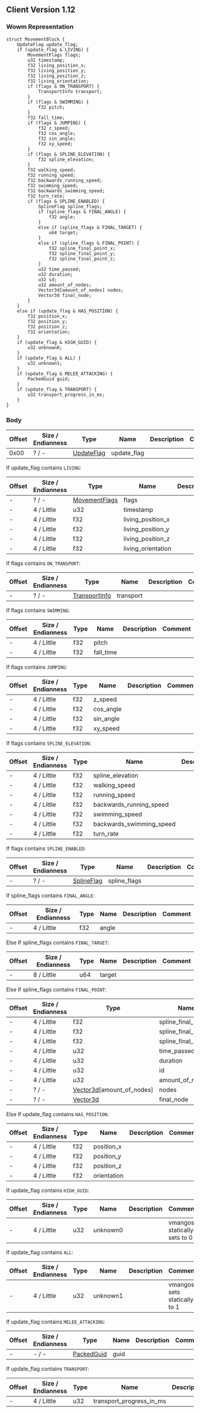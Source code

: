 ## Client Version 1.12

### Wowm Representation
```rust,ignore
struct MovementBlock {
    UpdateFlag update_flag;
    if (update_flag & LIVING) {
        MovementFlags flags;
        u32 timestamp;
        f32 living_position_x;
        f32 living_position_y;
        f32 living_position_z;
        f32 living_orientation;
        if (flags & ON_TRANSPORT) {
            TransportInfo transport;
        }
        if (flags & SWIMMING) {
            f32 pitch;
        }
        f32 fall_time;
        if (flags & JUMPING) {
            f32 z_speed;
            f32 cos_angle;
            f32 sin_angle;
            f32 xy_speed;
        }
        if (flags & SPLINE_ELEVATION) {
            f32 spline_elevation;
        }
        f32 walking_speed;
        f32 running_speed;
        f32 backwards_running_speed;
        f32 swimming_speed;
        f32 backwards_swimming_speed;
        f32 turn_rate;
        if (flags & SPLINE_ENABLED) {
            SplineFlag spline_flags;
            if (spline_flags & FINAL_ANGLE) {
                f32 angle;
            }
            else if (spline_flags & FINAL_TARGET) {
                u64 target;
            }
            else if (spline_flags & FINAL_POINT) {
                f32 spline_final_point_x;
                f32 spline_final_point_y;
                f32 spline_final_point_z;
            }
            u32 time_passed;
            u32 duration;
            u32 id;
            u32 amount_of_nodes;
            Vector3d[amount_of_nodes] nodes;
            Vector3d final_node;
        }
    }
    else if (update_flag & HAS_POSITION) {
        f32 position_x;
        f32 position_y;
        f32 position_z;
        f32 orientation;
    }
    if (update_flag & HIGH_GUID) {
        u32 unknown0;
    }
    if (update_flag & ALL) {
        u32 unknown1;
    }
    if (update_flag & MELEE_ATTACKING) {
        PackedGuid guid;
    }
    if (update_flag & TRANSPORT) {
        u32 transport_progress_in_ms;
    }
}
```
### Body

| Offset | Size / Endianness | Type | Name | Description | Comment |
| ------ | ----------------- | ---- | ---- | ----------- | ------- |
| 0x00 | ? / - | [UpdateFlag](updateflag.md) | update_flag |  |  |

If update_flag contains `LIVING`:

| Offset | Size / Endianness | Type | Name | Description | Comment |
| ------ | ----------------- | ---- | ---- | ----------- | ------- |
| - | ? / - | [MovementFlags](movementflags.md) | flags |  |  |
| - | 4 / Little | u32 | timestamp |  |  |
| - | 4 / Little | f32 | living_position_x |  |  |
| - | 4 / Little | f32 | living_position_y |  |  |
| - | 4 / Little | f32 | living_position_z |  |  |
| - | 4 / Little | f32 | living_orientation |  |  |

If flags contains `ON_TRANSPORT`:

| Offset | Size / Endianness | Type | Name | Description | Comment |
| ------ | ----------------- | ---- | ---- | ----------- | ------- |
| - | ? / - | [TransportInfo](transportinfo.md) | transport |  |  |

If flags contains `SWIMMING`:

| Offset | Size / Endianness | Type | Name | Description | Comment |
| ------ | ----------------- | ---- | ---- | ----------- | ------- |
| - | 4 / Little | f32 | pitch |  |  |
| - | 4 / Little | f32 | fall_time |  |  |

If flags contains `JUMPING`:

| Offset | Size / Endianness | Type | Name | Description | Comment |
| ------ | ----------------- | ---- | ---- | ----------- | ------- |
| - | 4 / Little | f32 | z_speed |  |  |
| - | 4 / Little | f32 | cos_angle |  |  |
| - | 4 / Little | f32 | sin_angle |  |  |
| - | 4 / Little | f32 | xy_speed |  |  |

If flags contains `SPLINE_ELEVATION`:

| Offset | Size / Endianness | Type | Name | Description | Comment |
| ------ | ----------------- | ---- | ---- | ----------- | ------- |
| - | 4 / Little | f32 | spline_elevation |  |  |
| - | 4 / Little | f32 | walking_speed |  |  |
| - | 4 / Little | f32 | running_speed |  |  |
| - | 4 / Little | f32 | backwards_running_speed |  |  |
| - | 4 / Little | f32 | swimming_speed |  |  |
| - | 4 / Little | f32 | backwards_swimming_speed |  |  |
| - | 4 / Little | f32 | turn_rate |  |  |

If flags contains `SPLINE_ENABLED`:

| Offset | Size / Endianness | Type | Name | Description | Comment |
| ------ | ----------------- | ---- | ---- | ----------- | ------- |
| - | ? / - | [SplineFlag](splineflag.md) | spline_flags |  |  |

If spline_flags contains `FINAL_ANGLE`:

| Offset | Size / Endianness | Type | Name | Description | Comment |
| ------ | ----------------- | ---- | ---- | ----------- | ------- |
| - | 4 / Little | f32 | angle |  |  |

Else If spline_flags contains `FINAL_TARGET`:

| Offset | Size / Endianness | Type | Name | Description | Comment |
| ------ | ----------------- | ---- | ---- | ----------- | ------- |
| - | 8 / Little | u64 | target |  |  |

Else If spline_flags contains `FINAL_POINT`:

| Offset | Size / Endianness | Type | Name | Description | Comment |
| ------ | ----------------- | ---- | ---- | ----------- | ------- |
| - | 4 / Little | f32 | spline_final_point_x |  |  |
| - | 4 / Little | f32 | spline_final_point_y |  |  |
| - | 4 / Little | f32 | spline_final_point_z |  |  |
| - | 4 / Little | u32 | time_passed |  |  |
| - | 4 / Little | u32 | duration |  |  |
| - | 4 / Little | u32 | id |  |  |
| - | 4 / Little | u32 | amount_of_nodes |  |  |
| - | ? / - | [Vector3d](vector3d.md)[amount_of_nodes] | nodes |  |  |
| - | ? / - | [Vector3d](vector3d.md) | final_node |  |  |

Else If update_flag contains `HAS_POSITION`:

| Offset | Size / Endianness | Type | Name | Description | Comment |
| ------ | ----------------- | ---- | ---- | ----------- | ------- |
| - | 4 / Little | f32 | position_x |  |  |
| - | 4 / Little | f32 | position_y |  |  |
| - | 4 / Little | f32 | position_z |  |  |
| - | 4 / Little | f32 | orientation |  |  |

If update_flag contains `HIGH_GUID`:

| Offset | Size / Endianness | Type | Name | Description | Comment |
| ------ | ----------------- | ---- | ---- | ----------- | ------- |
| - | 4 / Little | u32 | unknown0 |  | vmangos statically sets to 0 |

If update_flag contains `ALL`:

| Offset | Size / Endianness | Type | Name | Description | Comment |
| ------ | ----------------- | ---- | ---- | ----------- | ------- |
| - | 4 / Little | u32 | unknown1 |  | vmangos sets statically to 1 |

If update_flag contains `MELEE_ATTACKING`:

| Offset | Size / Endianness | Type | Name | Description | Comment |
| ------ | ----------------- | ---- | ---- | ----------- | ------- |
| - | - / - | [PackedGuid](../spec/packed-guid.md) | guid |  |  |

If update_flag contains `TRANSPORT`:

| Offset | Size / Endianness | Type | Name | Description | Comment |
| ------ | ----------------- | ---- | ---- | ----------- | ------- |
| - | 4 / Little | u32 | transport_progress_in_ms |  |  |

